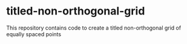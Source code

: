 # titled-non-orthogonal-grid
This repository contains code to create a titled non-orthogonal grid of equally spaced points

